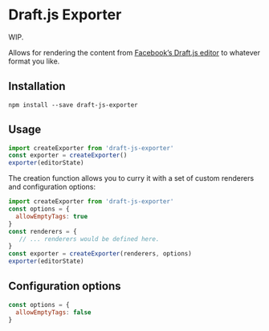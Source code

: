 # Draft.js Exporter

WIP.

Allows for rendering the content from [Facebook’s Draft.js editor](https://facebook.github.io/draft-js/) to whatever format you like.

## Installation

```
npm install --save draft-js-exporter
```

## Usage

```js
import createExporter from 'draft-js-exporter'
const exporter = createExporter()
exporter(editorState)
```

The creation function allows you to curry it with a set of custom renderers and configuration options:

```js
import createExporter from 'draft-js-exporter'
const options = {
  allowEmptyTags: true
}
const renderers = {
   // ... renderers would be defined here.
}
const exporter = createExporter(renderers, options)
exporter(editorState)
```

## Configuration options

```js
const options = {
  allowEmptyTags: false
}
```

